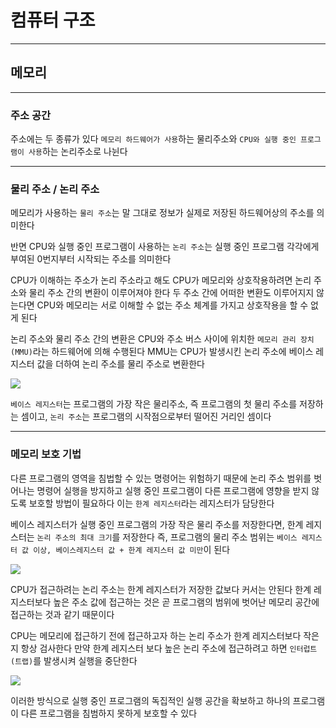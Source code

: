 # 컴퓨터 구조
---
## 메모리
---
### 주소 공간
주소에는 두 종류가 있다
`메모리 하드웨어가 사용`하는 물리주소와 `CPU와 실행 중인 프로그램이 사용`하는 논리주소로 나뉜다

---
### 물리 주소 / 논리 주소
메모리가 사용하는 `물리 주소`는 말 그대로 정보가 실제로 저장된 하드웨어상의 주소를 의미한다

반면 CPU와 실행 중인 프로그램이 사용하는 `논리 주소`는 실행 중인 프로그램 각각에게 부여된 0번지부터 시작되는 주소를 의미한다

CPU가 이해하는 주소가 논리 주소라고 해도 CPU가 메모리와 상호작용하려면 논리 주소와 물리 주소 간의 변환이 이루어져야 한다
두 주소 간에 어떠한 변환도 이루어지지 않는다면 CPU와 메모리는 서로 이해할 수 없는 주소 체계를 가지고 상호작용을 할 수 없게 된다

논리 주소와 물리 주소 간의 변환은 CPU와 주소 버스 사이에 위치한 `메모리 관리 장치(MMU)`라는 하드웨어에 의해 수행된다
MMU는 CPU가 발생시킨 논리 주소에 베이스 레지스터 값을 더하여 논리 주소를 물리 주소로 변환한다

![](https://velog.velcdn.com/images/khs0415p/post/c4a8068a-3f48-4ec6-b06c-4f1102806a16/image.png)

`베이스 레지스터`는 프로그램의 가장 작은 물리주소, 즉 프로그램의 첫 물리 주소를 저장하는 셈이고, `논리 주소`는 프로그램의 시작점으로부터 떨어진 거리인 셈이다

---
### 메모리 보호 기법
다른 프로그램의 영역을 침법할 수 있는 명령어는 위험하기 때문에 논리 주소 범위를 벗어나는 명령어 실행을 방지하고 실행 중인 프로그램이 다른 프로그램에 영향을 받지 않도록 보호할 방법이 필요하다
이는 `한계 레지스터`라는 레지스터가 담당한다

베이스 레지스터가 실행 중인 프로그램의 가장 작은 물리 주소를 저장한다면, 한계 레지스터는 `논리 주소의 최대 크기`를 저장한다
즉, 프로그램의 물리 주소 범위는 `베이스 레지스터 값 이상, 베이스레지스터 값 + 한계 레지스터 값 미만`이 된다

![](https://velog.velcdn.com/images/ncookie/post/efe37d3f-8ac6-4777-9a75-a8ee7cf47ad4/image.png)

CPU가 접근하려는 논리 주소는 한계 레지스터가 저장한 값보다 커서는 안된다
한계 레지스터보다 높은 주소 값에 접근하는 것은 곧 프로그램의 범위에 벗어난 메모리 공간에 접근하는 것과 같기 때문이다

CPU는 메모리에 접근하기 전에 접근하고자 하는 논리 주소가 한계 레지스터보다 작은지 항상 검사한다
만약 한계 레지스터 보다 높은 논리 주소에 접근하려고 하면 `인터럽트(트랩)`를 발생시켜 실행을 중단한다

![](https://velog.velcdn.com/images/localgaji/post/00343998-1c80-45fe-a071-85a8300ae54e/image.png)

이러한 방식으로 실행 중인 프로그램의 독집적인 실행 공간을 확보하고 하나의 프로그램이 다른 프로그램을 침범하지 못하게 보호할 수 있다